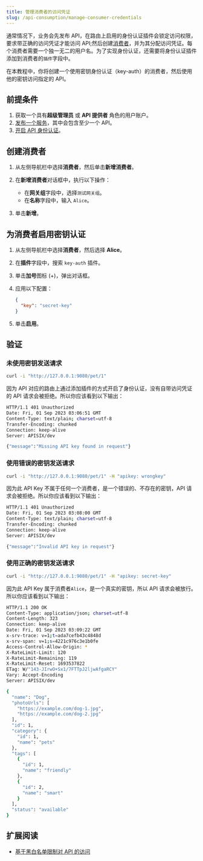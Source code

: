 ```yaml
---
title: 管理消费者的访问凭证
slug: /api-consumption/manage-consumer-credentials
---
```


通常情况下，业务会先发布 API，在路由上启用的身份认证插件会锁定访问权限，要求带正确的访问凭证才能访问 API;然后创建[消费者](../key-concepts/consumers.md)，并为其分配访问凭证。每个消费者需要一个独一无二的用户名。为了实现身份认证，还需要将身份认证插件添加到消费者的`插件`字段中。

在本教程中，你将创建一个使用密钥身份认证（key-auth）的消费者，然后使用他的密钥访问指定的 API。

## 前提条件

1. 获取一个具有**超级管理员** 或 **API 提供者** 角色的用户账户。
2. [发布一个服务](../getting-started/publish-service.md)，其中会包含至少一个 API。
3. [开启 API 身份认证](../api-security/api-authentication.md)。

## 创建消费者

1. 从左侧导航栏中选择**消费者**，然后单击**新增消费者**。
2. 在**新增消费者**对话框中，执行以下操作：

    - 在**网关组**字段中，选择`测试网关组`。
    - 在**名称**字段中，输入 `Alice`。

4. 单击**新增**。

## 为消费者启用密钥认证

1. 从左侧导航栏中选择**消费者**，然后选择 **Alice**。
2. 在**插件**字段中，搜索 `key-auth` 插件。
3. 单击**加号**图标 (+)，弹出对话框。
4. 应用以下配置：

    ```json
    {
      "key": "secret-key"
    }
    ```

5. 单击**启用**。

## 验证

### 未使用密钥发送请求

```bash
curl -i "http://127.0.0.1:9080/pet/1" 
```

因为 API 对应的路由上通过添加插件的方式开启了身份认证，没有自带访问凭证的 API 请求会被拒绝。所以你应该看到以下输出：

```bash
HTTP/1.1 401 Unauthorized
Date: Fri, 01 Sep 2023 03:06:51 GMT
Content-Type: text/plain; charset=utf-8
Transfer-Encoding: chunked
Connection: keep-alive
Server: APISIX/dev

{"message":"Missing API key found in request"}
```

### 使用错误的密钥发送请求

```bash
curl -i "http://127.0.0.1:9080/pet/1" -H "apikey: wrongkey" 
```

因为此 API Key 不属于任何一个消费者，是一个错误的、不存在的密钥，API 请求会被拒绝。所以你应该看到以下输出：

```bash
HTTP/1.1 401 Unauthorized
Date: Fri, 01 Sep 2023 03:08:00 GMT
Content-Type: text/plain; charset=utf-8
Transfer-Encoding: chunked
Connection: keep-alive
Server: APISIX/dev

{"message":"Invalid API key in request"}
```

### 使用正确的密钥发送请求

```bash
curl -i "http://127.0.0.1:9080/pet/1" -H "apikey: secret-key" 
```

因为此 API Key 属于消费者`Alice`，是一个真实的密钥，所以 API 请求会被放行。所以你应该看到以下输出：

```bash
HTTP/1.1 200 OK
Content-Type: application/json; charset=utf-8
Content-Length: 323
Connection: keep-alive
Date: Fri, 01 Sep 2023 03:09:22 GMT
x-srv-trace: v=1;t=ada7cefb43c4848d
x-srv-span: v=1;s=4221c976c3e1b0fe
Access-Control-Allow-Origin: *
X-RateLimit-Limit: 120
X-RateLimit-Remaining: 119
X-RateLimit-Reset: 1693537822
ETag: W/"143-JIrwO+Sx1/7FTTpJ2ljwAfgaRCY"
Vary: Accept-Encoding
Server: APISIX/dev

{
  "name": "Dog",
  "photoUrls": [
    "https://example.com/dog-1.jpg",
    "https://example.com/dog-2.jpg"
  ],
  "id": 1,
  "category": {
    "id": 1,
    "name": "pets"
  },
  "tags": [
    {
      "id": 1,
      "name": "friendly"
    },
    {
      "id": 2,
      "name": "smart"
    }
  ],
  "status": "available"
}
```

## 扩展阅读

- [基于黑白名单限制对 API 的访问](../api-consumption/consumer-restriction.md)
